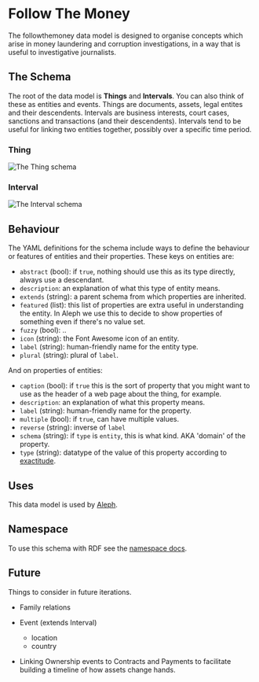 # Follow The Money

The followthemoney data model is designed to organise concepts which arise in money laundering and corruption investigations, in a way that is useful to investigative journalists.

## The Schema

The root of the data model is **Things** and **Intervals**. You can also think of these as entities and events. Things are documents, assets, legal entites and their descendents. Intervals are business interests, court cases, sanctions and transactions (and their descendents). Intervals tend to be useful for linking two entities together, possibly over a specific time period.

### Thing

<img alt="The Thing schema" src="https://docs.google.com/drawings/d/e/2PACX-1vT7D6livwkAobwBgLEivm1uof2N2SP4heVMK87Q77uQ2hqz5XJrgc3vI4uWD2M4e30e59LhodqPpK29/pub?w=1762&amp;h=1113">

### Interval

<img alt="The Interval schema" src="https://docs.google.com/drawings/d/e/2PACX-1vR9vlUEfPC_zuymx0HMI2IHpViJC-c0BQI5zTlvJKFxP-z50McU5N6LPaXWMH2EHN6Nr1WJC-t561OR/pub?w=2002&amp;h=818">

## Behaviour

The YAML definitions for the schema include ways to define the behaviour or features of entities and their properties. These keys on entities are:

* `abstract` (bool): if `true`, nothing should use this as its type directly, always use a descendant. 
* `description`: an explanation of what this type of entity means.
* `extends` (string): a parent schema from which properties are inherited.
* `featured` (list): this list of properties are extra useful in understanding the entity. In Aleph we use this to decide to show properties of something even if there's no value set.
* `fuzzy` (bool): ..
* `icon` (string): the Font Awesome icon of an entity.
* `label` (string): human-friendly name for the entity type.
* `plural` (string): plural of `label`.

And on properties of entities: 

* `caption` (bool): if `true` this is the sort of property that you might want to use as the header of a web page about the thing, for example.
* `description`: an explanation of what this property means.
* `label` (string): human-friendly name for the property.
* `multiple` (bool): if `true`, can have multiple values.
* `reverse` (string): inverse of `label`
* `schema` (string): if `type` is `entity`, this is what kind. AKA 'domain' of the property.
* `type` (string): datatype of the value of this property according to [exactitude](https://github.com/alephdata/exactitude).

## Uses

This data model is used by [Aleph](https://github.com/alephdata/aleph).

## Namespace

To use this schema with RDF see the [namespace docs](ns/).

## Future

Things to consider in future iterations.

* Family relations

* Event (extends Interval)
  * location
  * country

* Linking Ownership events to Contracts and Payments to facilitate building a timeline of how assets change hands.